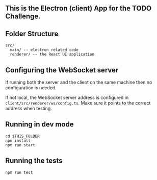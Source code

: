 ## This is the Electron (client) App for the TODO Challenge.

## Folder Structure

```
src/
  main/ -- electron related code
  renderer/ -- the React UI application
```

## Configuring the WebSocket server

If running both the server and the client on the same machine then no
configuration is needed.

If not local, the WebSocket server address is configured in `client/src/renderer/ws/config.ts`.
Make sure it points to the correct address when testing.


## Running in dev mode
```
cd $THIS_FOLDER
npm install
npm run start
```

## Running the tests
```
npm run test
```

